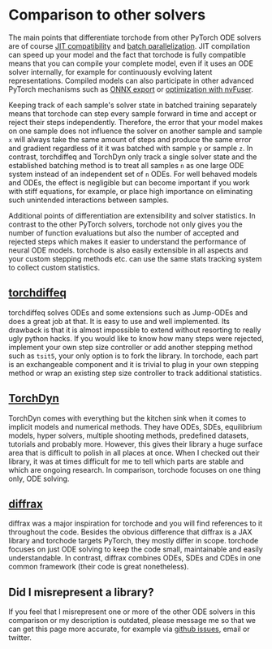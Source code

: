 # Comparison to other solvers

The main points that differentiate torchode from other PyTorch ODE solvers are of course
[JIT compatibility](./jit.ipynb) and [batch parallelization](./parallel.ipynb). JIT
compilation can speed up your model and the fact that torchode is fully compatible means
that you can compile your complete model, even if it uses an ODE solver internally, for
example for continuously evolving latent representations. Compiled models can also
participate in other advanced PyTorch mechanisms such as [ONNX
export](https://pytorch.org/docs/stable/onnx.html) or [optimization with
nvFuser](https://pytorch.org/blog/introducing-nvfuser-a-deep-learning-compiler-for-pytorch/).

Keeping track of each sample's solver state in batched training separately means that
torchode can step every sample forward in time and accept or reject their steps
independently. Therefore, the error that your model makes on one sample does not influence
the solver on another sample and sample `x` will always take the same amount of steps and
produce the same error and gradient regardless of it it was batched with sample `y` or
sample `z`. In contrast, torchdiffeq and TorchDyn only track a single solver state and the
established batching method is to treat all samples `n` as one large ODE system instead of
an independent set of `n` ODEs. For well behaved models and ODEs, the effect is negligible
but can become important if you work with stiff equations, for example, or place high
importance on eliminating such unintended interactions between samples.

Additional points of differentiation are extensibility and solver statistics. In contrast
to the other PyTorch solvers, torchode not only gives you the number of function
evaluations but also the number of accepted and rejected steps which makes it easier to
understand the performance of neural ODE models. torchode is also easily extensible in all
aspects and your custom stepping methods etc. can use the same stats tracking system to
collect custom statistics.

## [torchdiffeq](https://github.com/rtqichen/torchdiffeq)

torchdiffeq solves ODEs and some extensions such as Jump-ODEs and does a great job at
that. It is easy to use and well implemented. Its drawback is that it is almost impossible
to extend without resorting to really ugly python hacks. If you would like to know how
many steps were rejected, implement your own step size controller or add another stepping
method such as `tsit5`, your only option is to fork the library. In torchode, each part is
an exchangeable component and it is trivial to plug in your own stepping method or wrap an
existing step size controller to track additional statistics.

## [TorchDyn](https://github.com/DiffEqML/torchdyn)

TorchDyn comes with everything but the kitchen sink when it comes to implicit models and
numerical methods. They have ODEs, SDEs, equilibrium models, hyper solvers, multiple
shooting methods, predefined datasets, tutorials and probably more. However, this gives
their library a huge surface area that is difficult to polish in all places at once. When
I checked out their library, it was at times difficult for me to tell which parts are
stable and which are ongoing research. In comparison, torchode focuses on one thing only,
ODE solving.

## [diffrax](https://github.com/patrick-kidger/diffrax)

diffrax was a major inspiration for torchode and you will find references to it throughout
the code. Besides the obvious difference that diffrax is a JAX library and torchode
targets PyTorch, they mostly differ in scope. torchode focuses on just ODE solving to keep
the code small, maintainable and easily understandable. In contrast, diffrax combines
ODEs, SDEs and CDEs in one common framework (their code is great nonetheless).

## Did I misrepresent a library?

If you feel that I misrepresent one or more of the other ODE solvers in this comparison or
my description is outdated, please message me so that we can get this page more accurate,
for example via [github issues](https://github.com/martenlienen/torchode/issues), email or
twitter.
